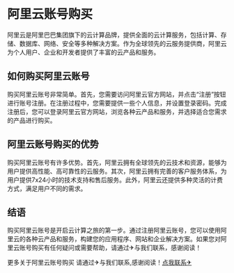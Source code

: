# 阿里云账号购买

阿里云是阿里巴巴集团旗下的云计算品牌，提供全面的云计算服务，包括计算、存储、数据库、网络、安全等多种解决方案。作为全球领先的云服务提供商，阿里云为个人用户、企业和开发者提供了丰富的云产品和服务。

## 如何购买阿里云账号

购买阿里云账号非常简单。首先，您需要访问阿里云官方网站，并点击“注册”按钮进行账号注册。在注册过程中，您需要提供一些个人信息，并设置登录密码。完成注册后，您可以登录阿里云官方网站，浏览各种云产品和服务，并选择适合您需求的产品进行购买。

## 阿里云账号购买的优势

购买阿里云账号有许多优势。首先，阿里云拥有全球领先的云技术和资源，能够为用户提供高性能、高可靠性的云服务。其次，阿里云拥有完善的客户服务体系，为用户提供7x24小时的技术支持和售后服务。此外，阿里云还提供多种灵活的计费方式，满足用户不同的需求。

## 结语

购买阿里云账号是开启云计算之旅的第一步。通过注册阿里云账号，您可以使用阿里云的各种云产品和服务，构建您的应用程序、网站和企业解决方案。如果您对阿里云账号购买有任何疑问或需要帮助，请通过✈与我们联系，感谢阅读！

更多关于阿里云账号购买 请通过✈与我们联系,感谢阅读！[点我联系✈](https://news.G208.com)